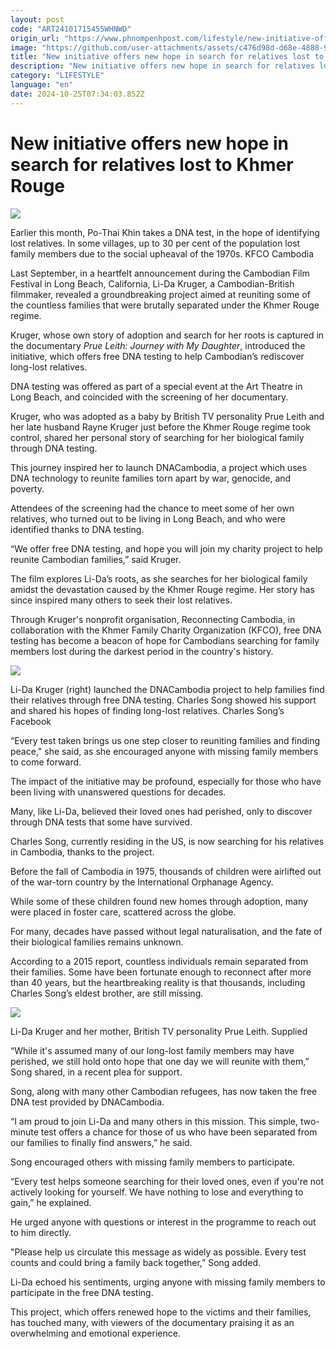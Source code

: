 ```yaml
---
layout: post
code: "ART24101715455WHNWD"
origin_url: "https://www.phnompenhpost.com/lifestyle/new-initiative-offers-new-hope-in-search-for-relatives-lost-to-khmer-rouge"
image: "https://github.com/user-attachments/assets/c476d98d-d68e-4888-9b11-72bf4b24f4b0"
title: "New initiative offers new hope in search for relatives lost to Khmer Rouge"
description: "​​New initiative offers new hope in search for relatives lost to Khmer Rouge​"
category: "LIFESTYLE"
language: "en"
date: 2024-10-25T07:34:03.852Z
---
```


# New initiative offers new hope in search for relatives lost to Khmer Rouge

![](https://github.com/user-attachments/assets/20e1bec9-b1c9-4433-9281-234c1fcf6848)

Earlier this month, Po-Thai Khin takes a DNA test, in the hope of identifying lost relatives. In some villages, up to 30 per cent of the population lost family members due to the social upheaval of the 1970s. KFCO Cambodia

Last September, in a heartfelt announcement during the Cambodian Film Festival in Long Beach, California, Li-Da Kruger, a Cambodian-British filmmaker, revealed a groundbreaking project aimed at reuniting some of the countless families that were brutally separated under the Khmer Rouge regime.

Kruger, whose own story of adoption and search for her roots is captured in the documentary _Prue Leith: Journey with My Daughter_, introduced the initiative, which offers free DNA testing to help Cambodian’s rediscover long-lost relatives.

DNA testing was offered as part of a special event at the Art Theatre in Long Beach, and coincided with the screening of her documentary.

Kruger, who was adopted as a baby by British TV personality Prue Leith and her late husband Rayne Kruger just before the Khmer Rouge regime took control, shared her personal story of searching for her biological family through DNA testing.

This journey inspired her to launch DNACambodia, a project which uses DNA technology to reunite families torn apart by war, genocide, and poverty.

Attendees of the screening had the chance to meet some of her own relatives, who turned out to be living in Long Beach, and who were identified thanks to DNA testing.

“We offer free DNA testing, and hope you will join my charity project to help reunite Cambodian families,” said Kruger. 

The film explores Li-Da’s roots, as she searches for her biological family amidst the devastation caused by the Khmer Rouge regime. Her story has since inspired many others to seek their lost relatives.

Through Kruger's nonprofit organisation, Reconnecting Cambodia, in collaboration with the Khmer Family Charity Organization (KFCO), free DNA testing has become a beacon of hope for Cambodians searching for family members lost during the darkest period in the country's history. 

![](https://github.com/user-attachments/assets/718898c3-73da-4c6e-b452-e025dd488d83)

Li-Da Kruger (right) launched the DNACambodia project to help families find their relatives through free DNA testing. Charles Song showed his support and shared his hopes of finding long-lost relatives. Charles Song’s Facebook

“Every test taken brings us one step closer to reuniting families and finding peace," she said, as she encouraged anyone with missing family members to come forward.

The impact of the initiative may be profound, especially for those who have been living with unanswered questions for decades. 

Many, like Li-Da, believed their loved ones had perished, only to discover through DNA tests that some have survived.

Charles Song, currently residing in the US, is now searching for his relatives in Cambodia, thanks to the project.

Before the fall of Cambodia in 1975, thousands of children were airlifted out of the war-torn country by the International Orphanage Agency. 

While some of these children found new homes through adoption, many were placed in foster care, scattered across the globe. 

For many, decades have passed without legal naturalisation, and the fate of their biological families remains unknown.

According to a 2015 report, countless individuals remain separated from their families. Some have been fortunate enough to reconnect after more than 40 years, but the heartbreaking reality is that thousands, including Charles Song’s eldest brother, are still missing. 

![](https://github.com/user-attachments/assets/cfd66e69-fe23-453b-8361-696197ad4684)

Li-Da Kruger and her mother, British TV personality Prue Leith. Supplied

“While it's assumed many of our long-lost family members may have perished, we still hold onto hope that one day we will reunite with them,” Song shared, in a recent plea for support.

Song, along with many other Cambodian refugees, has now taken the free DNA test provided by DNACambodia. 

“I am proud to join Li-Da and many others in this mission. This simple, two-minute test offers a chance for those of us who have been separated from our families to finally find answers,” he said.

Song encouraged others with missing family members to participate.

“Every test helps someone searching for their loved ones, even if you're not actively looking for yourself. We have nothing to lose and everything to gain,” he explained.

He urged anyone with questions or interest in the programme to reach out to him directly.

"Please help us circulate this message as widely as possible. Every test counts and could bring a family back together,” Song added.

Li-Da echoed his sentiments, urging anyone with missing family members to participate in the free DNA testing. 

This project, which offers renewed hope to the victims and their families, has touched many, with viewers of the documentary praising it as an overwhelming and emotional experience.​